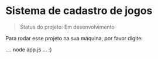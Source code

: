 <h1>Sistema de cadastro de jogos</h1>

> Status do projeto: Em desenvolvimento

Para rodar esse projeto na sua máquina, por favor digite:

....
node app.js
...
:)